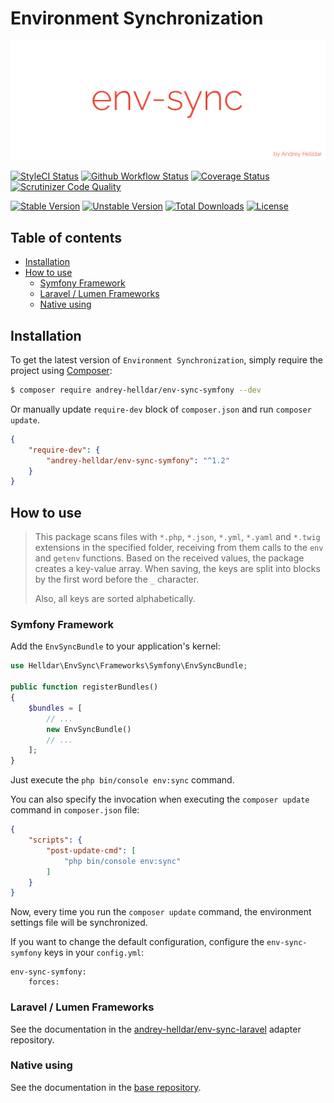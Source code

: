 # Environment Synchronization

<p align="center">
    <img src="/.github/images/logo.png?raw=true" alt="Env Sync"/>
</p>

[![StyleCI Status][badge_styleci]][link_styleci]
[![Github Workflow Status][badge_build]][link_build]
[![Coverage Status][badge_coverage]][link_scrutinizer]
[![Scrutinizer Code Quality][badge_quality]][link_scrutinizer]

[![Stable Version][badge_stable]][link_packagist]
[![Unstable Version][badge_unstable]][link_packagist]
[![Total Downloads][badge_downloads]][link_packagist]
[![License][badge_license]][link_license]

## Table of contents

* [Installation](#installation)
* [How to use](#how-to-use)
    * [Symfony Framework](#symfony-framework)
    * [Laravel / Lumen Frameworks](#laravel--lumen-frameworks)
    * [Native using](#native-using)

## Installation

To get the latest version of `Environment Synchronization`, simply require the project using [Composer](https://getcomposer.org):

```bash
$ composer require andrey-helldar/env-sync-symfony --dev
```

Or manually update `require-dev` block of `composer.json` and run `composer update`.

```json
{
    "require-dev": {
        "andrey-helldar/env-sync-symfony": "^1.2"
    }
}
```

## How to use

> This package scans files with `*.php`, `*.json`, `*.yml`, `*.yaml` and `*.twig` extensions in the specified folder, receiving from them calls to the `env` and `getenv` functions.
> Based on the received values, the package creates a key-value array. When saving, the keys are split into blocks by the first word before the `_` character.
>
> Also, all keys are sorted alphabetically.

### Symfony Framework

Add the `EnvSyncBundle` to your application's kernel:

```php
use Helldar\EnvSync\Frameworks\Symfony\EnvSyncBundle;

public function registerBundles()
{
    $bundles = [
        // ...
        new EnvSyncBundle()
        // ...
    ];
}
```

Just execute the `php bin/console env:sync` command.

You can also specify the invocation when executing the `composer update` command in `composer.json` file:

```json
{
    "scripts": {
        "post-update-cmd": [
            "php bin/console env:sync"
        ]
    }
}
```

Now, every time you run the `composer update` command, the environment settings file will be synchronized.

If you want to change the default configuration, configure the `env-sync-symfony` keys in your `config.yml`:

```
env-sync-symfony:
    forces:
```

### Laravel / Lumen Frameworks

See the documentation in the [andrey-helldar/env-sync-laravel](https://github.com/andrey-helldar/env-sync-laravel) adapter repository.

### Native using

See the documentation in the [base repository](https://github.com/andrey-helldar/env-sync).


[badge_build]:          https://img.shields.io/github/workflow/status/andrey-helldar/env-sync-symfony/native?style=flat-square

[badge_downloads]:      https://img.shields.io/packagist/dt/andrey-helldar/env-sync-symfony.svg?style=flat-square

[badge_license]:        https://img.shields.io/packagist/l/andrey-helldar/env-sync-symfony.svg?style=flat-square

[badge_coverage]:       https://img.shields.io/scrutinizer/coverage/g/andrey-helldar/env-sync-symfony.svg?style=flat-square

[badge_quality]:        https://img.shields.io/scrutinizer/g/andrey-helldar/env-sync-symfony.svg?style=flat-square

[badge_stable]:         https://img.shields.io/github/v/release/andrey-helldar/env-sync-symfony?label=stable&style=flat-square

[badge_styleci]:        https://styleci.io/repos/333111450/shield

[badge_unstable]:       https://img.shields.io/badge/unstable-dev--main-orange?style=flat-square

[link_build]:           https://github.com/andrey-helldar/env-sync-symfony/actions

[link_license]:         LICENSE

[link_packagist]:       https://packagist.org/packages/andrey-helldar/env-sync-symfony

[link_scrutinizer]:     https://scrutinizer-ci.com/g/andrey-helldar/env-sync-symfony/?branch=main

[link_styleci]:         https://github.styleci.io/repos/333111450
